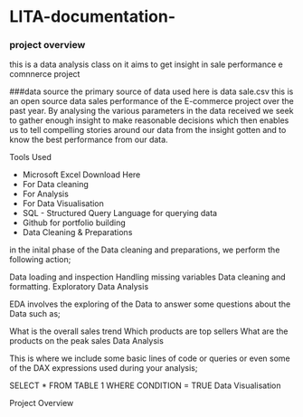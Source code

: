 # LITA-documentation-

### project overview
this is a data analysis class on it aims to get insight in sale performance  e comnnerce project


###data source 
the primary source of data used here is data sale.csv this is an open source data
sales performance of the E-commerce project over the past year. By analysing the various parameters in the data received we seek to gather enough insight to make reasonable decisions which then enables us to tell compelling stories around our data from the insight gotten and to know the best performance from our data.

Tools Used

  - Microsoft Excel Download Here
  - For Data cleaning
  - For Analysis
  - For Data Visualisation
  - SQL - Structured Query Language for querying data
  - Github for portfolio building
  - Data Cleaning & Preparations

in the inital phase of the Data cleaning and preparations, we perform the following action;

Data loading and inspection
Handling missing variables
Data cleaning and formatting.
Exploratory Data Analysis

EDA involves the exploring of the Data to answer some questions about the Data such as;

What is the overall sales trend
Which products are top sellers
What are the products on the peak sales
Data Analysis

This is where we include some basic lines of code or queries or even some of the DAX expressions used during your analysis;

SELECT * FROM TABLE 1
WHERE CONDITION = TRUE
Data Visualisation

Project Overview
